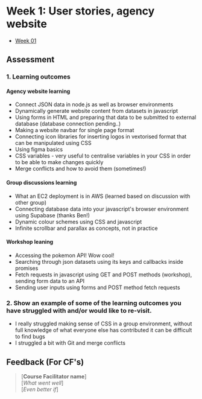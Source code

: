# Week 1: User stories, agency website
- [Week 01](https://learn.foundersandcoders.com/course/syllabus/developer/week01-project01-basics/learning-outcomes/)

## Assessment
 ### 1. Learning outcomes

  #### Agency website learning
  * Connect JSON data in node.js as well as browser environments
  * Dynamically generate website content from datasets in javascript
  * Using forms in HTML and preparing that data to be submitted to external database (database connection pending..)
  * Making a website navbar for single page format
  * Connecting icon libraries for inserting logos in vextorised format that can be manipulated using CSS
  * Using figma basics
  * CSS variables - very useful to centralise variables in your CSS in order to be able to make changes quickly
  * Merge conflicts and how to avoid them (sometimes!)
  
  #### Group discussions learning
  * What an EC2 deployment is in AWS (learned based on discussion with other group)
  * Connecting database data into your javascript's browser environment using Supabase (thanks Ben!)
  * Dynamic colour schemes using CSS and javascript
  * Infinite scrollbar and parallax as concepts, not in practice
  
  #### Workshop leaning
  * Accessing the pokemon API! Wow cool!
  * Searching through json datasets using its keys and callbacks inside promises
  * Fetch requests in javascript using GET and POST methods (workshop), sending form data to an API
  * Sending user inputs using forms and POST method fetch requests


 ### 2. Show an example of some of the learning outcomes you have struggled with and/or would like to re-visit.
  * I really struggled making sense of CSS in a group environment, without full knowledge of what everyone else has contributed it can be difficult to find bugs
  * I struggled a bit with Git and merge conflicts

## Feedback (For CF's)
> [**Course Facilitator name**]  
> [*What went well*]  
> [*Even better if*]
